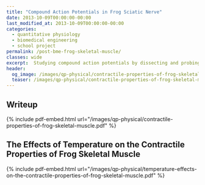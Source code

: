 ```yaml
---
title: "Compound Action Potentials in Frog Sciatic Nerve"
date: 2013-10-09T00:00:00-00:00
last_modified_at: 2013-10-09T00:00:00-00:00
categories:
  - quantitative physiology
  - biomedical engineering
  - school project
permalink: /post-bme-frog-skeletal-muscle/
classes: wide
excerpt:  Studying compound action potentials by dissecting and probing a frog's sciatic nerve.
header:
  og_image: /images/qp-physical/contractile-properties-of-frog-skeletal-muscle.jpg
  teaser: /images/qp-physical/contractile-properties-of-frog-skeletal-muscle.jpg
---
```


## Writeup

{% include pdf-embed.html url="/images/qp-physical/contractile-properties-of-frog-skeletal-muscle.pdf" %}

## The Effects of Temperature on the Contractile Properties of Frog Skeletal Muscle

{% include pdf-embed.html url="/images/qp-physical/temperature-effects-on-the-contractile-properties-of-frog-skeletal-muscle.pdf" %}

